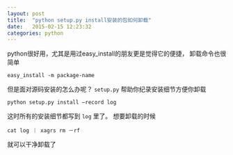 ```yaml
---
layout: post
title:  "python setup.py install安装的包如何卸载"
date:   2015-02-15 12:23:32
categories: python
---
```

python很好用，尤其是用过easy_install的朋友更是觉得它的便捷，
卸载命令也很简单 
```
easy_install -m package-name
```

但是面对源码安装的怎么办呢？
`setup.py` 帮助你纪录安装细节方便你卸载
```
python setup.py install —record log
```
这时所有的安装细节都写到 `log` 里了。
想要卸载的时候
```
cat log ｜ xagrs rm －rf
```
就可以干净卸载了